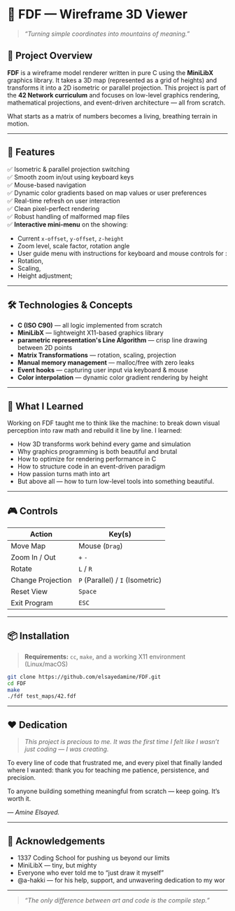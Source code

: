 # 🌄 FDF — Wireframe 3D Viewer

> _“Turning simple coordinates into mountains of meaning.”_

## 📌 Project Overview

**FDF** is a wireframe model renderer written in pure C using the **MiniLibX** graphics library. It takes a 3D map (represented as a grid of heights) and transforms it into a 2D isometric or parallel projection. This project is part of the **42 Network curriculum** and focuses on low-level graphics rendering, mathematical projections, and event-driven architecture — all from scratch.

What starts as a matrix of numbers becomes a living, breathing terrain in motion.

---

## 🚀 Features

✅ Isometric & parallel projection switching  
✅ Smooth zoom in/out using keyboard keys  
✅ Mouse-based navigation  
✅ Dynamic color gradients based on map values or user preferences  
✅ Real-time refresh on user interaction  
✅ Clean pixel-perfect rendering  
✅ Robust handling of malformed map files  
✅ **Interactive mini-menu** on the showing:
  - Current `x-offset`, `y-offset`, `z-height`
  - Zoom level, scale factor, rotation angle
  - User guide menu with instructions for keyboard and mouse controls for :
  - Rotation,
  - Scaling,
  - Height adjustment;

---

## 🛠️ Technologies & Concepts

- **C (ISO C90)** — all logic implemented from scratch
- **MiniLibX** — lightweight X11-based graphics library
- **parametric representation's Line Algorithm** — crisp line drawing between 2D points
- **Matrix Transformations** — rotation, scaling, projection
- **Manual memory management** — malloc/free with zero leaks
- **Event hooks** — capturing user input via keyboard & mouse
- **Color interpolation** — dynamic color gradient rendering by height

---

## 🧠 What I Learned

Working on FDF taught me to think like the machine: to break down visual perception into raw math and rebuild it line by line. I learned:

- How 3D transforms work behind every game and simulation
- Why graphics programming is both beautiful and brutal
- How to optimize for rendering performance in C
- How to structure code in an event-driven paradigm
- How passion turns math into art
- But above all — how to turn low-level tools into something beautiful.
---

## 🎮 Controls

| Action              | Key(s)               |
|---------------------|----------------------|
| Move Map            | Mouse (`Drag`)       |
| Zoom In / Out       | `+` `-`              |
| Rotate              | `L` / `R`            |
| Change Projection   | `P` (Parallel) / `I` (Isometric) |
| Reset View          | `Space`              |
| Exit Program        | `ESC`                |

---

## 📦 Installation

> **Requirements:** `cc`, `make`, and a working X11 environment (Linux/macOS)
```bash
git clone https://github.com/elsayedamine/FDF.git
cd FDF
make
./fdf test_maps/42.fdf
```
---

## ❤️ Dedication

> _This project is precious to me. It was the first time I felt like I wasn’t just coding — I was creating._

To every line of code that frustrated me, and every pixel that finally landed where I wanted: thank you for teaching me patience, persistence, and precision.

To anyone building something meaningful from scratch — keep going. It’s worth it.

_— Amine Elsayed._

---

## 🤝 Acknowledgements

- 1337 Coding School for pushing us beyond our limits  
- MiniLibX — tiny, but mighty  
- Everyone who ever told me to “just draw it myself”  
- @a-hakki — for his help, support, and unwavering dedication to my wor
---

> _“The only difference between art and code is the compile step.”_
